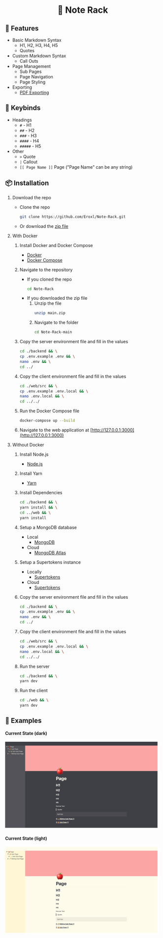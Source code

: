 <h1 align="center">
    📝 Note Rack
</h1>

## 🌳 Features
* Basic Markdown Syntax
    * H1, H2, H3, H4, H5
    * Quotes
* Custom Markdown Syntax
    * Call Outs
* Page Management
    * Sub Pages
    * Page Navigation
    * Page Styling
* Exporting
    * [PDF Exporting](./images/Note%20Rack%20Page.pdf)

## 🎹 Keybinds
- Headings
    - `#` - H1
    - `##` - H2
    - `###` - H3
    - `####` - H4
    - `#####` - H5
- Other
    - `>` Quote
    - `|` Callout
    -  `[[ Page Name ]]` Page ("Page Name" can be any string)

## 📦 Installation
1. Download the repo
    * Clone the repo
        ```bash
        git clone https://github.com/Eroxl/Note-Rack.git
        ```
    * Or download the [zip file](https://github.com/Eroxl/Note-Rack/archive/refs/heads/main.zip)
1. With Docker
    1. Install Docker and Docker Compose
        - [Docker](https://docs.docker.com/get-docker/)
        - [Docker Compose](https://docs.docker.com/compose/install/)

    2. Navigate to the repository
        * If you cloned the repo
            ```bash
            cd Note-Rack
            ```
        * If you downloaded the zip file
            1. Unzip the file
                ```bash
                unzip main.zip
                ```
            2. Navigate to the folder
                ```bash
                cd Note-Rack-main
                ```

    3. Copy the server environment file and fill in the values
        ```bash
        cd ./backend && \
        cp .env.example .env && \
        nano .env && \
        cd ../
        ```

    4. Copy the client environment file and fill in the values
        ```bash
        cd ./web/src && \
        cp .env.example .env.local && \
        nano .env.local && \
        cd ../../
        ```

    5. Run the Docker Compose file
        ```bash
        docker-compose up --build
        ```

    6. Navigate to the web application at [http://127.0.0.1:3000](http://127.0.0.1:3000)

2. Without Docker
    1. Install Node.js
        - [Node.js](https://nodejs.org/en/download/)

    2. Install Yarn
        - [Yarn](https://classic.yarnpkg.com/en/docs/install)

    3. Install Dependencies
        ```bash
        cd ./backend && \
        yarn install && \
        cd ../web && \
        yarn install
        ```
    
    4. Setup a MongoDB database
        - Local
            - [MongoDB](https://docs.mongodb.com/manual/installation/)
        - Cloud
            - [MongoDB Atlas](https://www.mongodb.com/cloud/atlas)

    5. Setup a Supertokens instance
        - Locally
            - [Supertokens](https://supertokens.com/docs/thirdparty/pre-built-ui/setup/core/without-docker)
        - Cloud
            - [Supertokens](https://supertokens.com/docs/thirdparty/pre-built-ui/setup/core/saas-setup)
    
    6. Copy the server environment file and fill in the values
        ```bash
        cd ./backend && \
        cp .env.example .env && \
        nano .env && \
        cd ../
        ```

    7. Copy the client environment file and fill in the values
        ```bash
        cd ./web/src && \
        cp .env.example .env.local && \
        nano .env.local && \
        cd ../../
        ```

    8. Run the server
        ```bash
        cd ./backend && \
        yarn dev
        ```

    9. Run the client
        ```bash
        cd ./web && \
        yarn dev
        ```

## 🔬 Examples

#### Current State (dark)
<img src="./images/Desktop_Current_State_Dark.png" width="500">

#### Current State (light)
<img src="./images/Desktop_Current_State.png" width="500">

